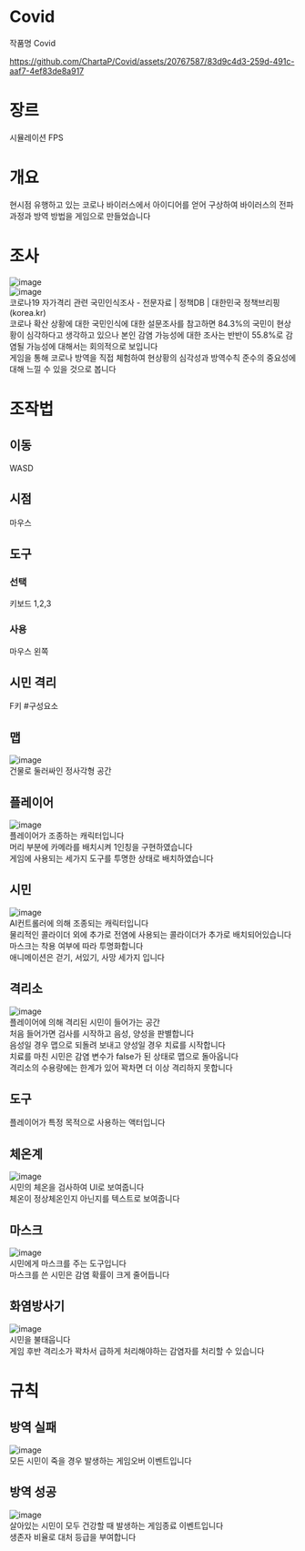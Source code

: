 # Covid
작품명	Covid


https://github.com/ChartaP/Covid/assets/20767587/83d9c4d3-259d-491c-aaf7-4ef83de8a917


# 장르
시뮬레이션 FPS
# 개요
현시점 유행하고 있는 코로나 바이러스에서 아이디어를 얻어 구상하여 바이러스의 전파 과정과 방역 방법을 게임으로 만들었습니다<br>
# 조사	
![image](https://github.com/ChartaP/Covid/assets/20767587/c5d20cda-d6b0-412d-99f4-04d6fab9244c)<br>
![image](https://github.com/ChartaP/Covid/assets/20767587/8196af42-c415-472f-8c7a-dc2f00967e22)<br>
코로나19 자가격리 관련 국민인식조사 - 전문자료 | 정책DB | 대한민국 정책브리핑 (korea.kr)<br>
코로나 확산 상황에 대한 국민인식에 대한 설문조사를 참고하면 84.3%의 국민이 현상황이 심각하다고 생각하고 있으나 본인 감염 가능성에 대한 조사는 반반이 55.8%로 감염될 가능성에 대해서는 회의적으로 보입니다<br>
게임을 통해 코로나 방역을 직접 체험하여 현상황의 심각성과 방역수칙 준수의 중요성에 대해 느낄 수 있을 것으로 봅니다<br>

# 조작법
## 이동
WASD
## 시점
마우스
## 도구
### 선택
키보드 1,2,3
### 사용
마우스 왼쪽
## 시민 격리
F키
#구성요소	 
## 맵
![image](https://github.com/ChartaP/Covid/assets/20767587/de5e6ae9-54a8-4266-8591-b55d9e9e73d0)<br>
건물로 둘러싸인 정사각형 공간<br>

## 플레이어
![image](https://github.com/ChartaP/Covid/assets/20767587/de23b790-2b7e-4f85-aaab-2f0167521aa2)<br>
플레이어가 조종하는 캐릭터입니다<br>
머리 부분에 카메라를 배치시켜 1인칭을 구현하였습니다<br>
게임에 사용되는 세가지 도구를 투명한 상태로 배치하였습니다<br>

## 시민
![image](https://github.com/ChartaP/Covid/assets/20767587/69eeea65-d808-4153-8ebf-7b246c931143)<br>
AI컨트롤러에 의해 조종되는 캐릭터입니다<br>
물리적인 콜라이더 외에 추가로 전염에 사용되는 콜라이더가 추가로 배치되어있습니다<br>
마스크는 착용 여부에 따라 투명화합니다<br>
애니메이션은 걷기, 서있기, 사망 세가지 입니다<br>

## 격리소
![image](https://github.com/ChartaP/Covid/assets/20767587/2cb6278f-6d6b-44b3-9140-9eba1666c2b5)<br>
플레이어에 의해 격리된 시민이 들어가는 공간<br>
처음 들어가면 검사를 시작하고 음성, 양성을 판별합니다<br>
음성일 경우 맵으로 되돌려 보내고 양성일 경우 치료를 시작합니다<br>
치료를 마친 시민은 감염 변수가 false가 된 상태로 맵으로 돌아옵니다<br>
격리소의 수용량에는 한계가 있어 꽉차면 더 이상 격리하지 못합니다<br>

## 도구
플레이어가 특정 목적으로 사용하는 액터입니다<br>

## 체온계
![image](https://github.com/ChartaP/Covid/assets/20767587/46c26db2-01e8-44c8-9bfd-6a6d96a76234)<br>
시민의 체온을 검사하여 UI로 보여줍니다<br>
체온이 정상체온인지 아닌지를 텍스트로 보여줍니다<br>

## 마스크
![image](https://github.com/ChartaP/Covid/assets/20767587/52085bbf-a2a2-420d-b0ce-6895c9ece82a)<br>
시민에게 마스크를 주는 도구입니다<br>
마스크를 쓴 시민은 감염 확률이 크게 줄어듭니다<br>

## 화염방사기
![image](https://github.com/ChartaP/Covid/assets/20767587/8d849aac-5239-4f28-9bf9-41ac9a3aa88c)<br>
시민을 불태웁니다<br>
게임 후반 격리소가 꽉차서 급하게 처리해야하는 감염자를 처리할 수 있습니다<br>

# 규칙	
## 방역 실패
![image](https://github.com/ChartaP/Covid/assets/20767587/35d4f206-690f-408f-8585-2c63abae150a)<br>
모든 시민이 죽을 경우 발생하는 게임오버 이벤트입니다<br>
## 방역 성공
![image](https://github.com/ChartaP/Covid/assets/20767587/669e02f3-7e45-4cd3-a2fe-8a74d09993cf)<br>
살아있는 시민이 모두 건강할 때 발생하는 게임종료 이벤트입니다<br>
생존자 비율로 대처 등급을 부여합니다<br>
